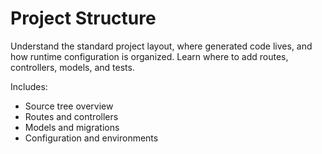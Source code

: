 # Project Structure

Understand the standard project layout, where generated code lives, and how runtime configuration is organized. Learn where to add routes, controllers, models, and tests.

Includes:
- Source tree overview
- Routes and controllers
- Models and migrations
- Configuration and environments

